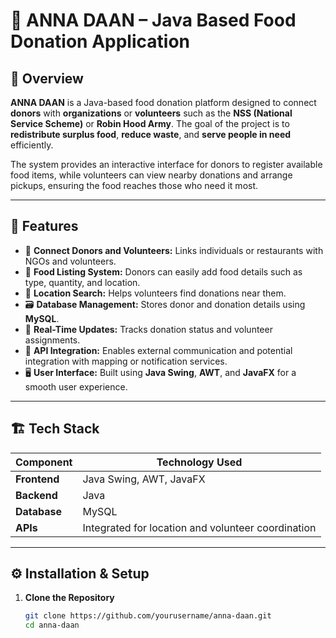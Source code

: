 # 🍱 ANNA DAAN – Java Based Food Donation Application

## 📖 Overview
**ANNA DAAN** is a Java-based food donation platform designed to connect **donors** with **organizations** or **volunteers** such as the **NSS (National Service Scheme)** or **Robin Hood Army**. The goal of the project is to **redistribute surplus food**, **reduce waste**, and **serve people in need** efficiently.  

The system provides an interactive interface for donors to register available food items, while volunteers can view nearby donations and arrange pickups, ensuring the food reaches those who need it most.

---

## 🚀 Features
- 🤝 **Connect Donors and Volunteers:** Links individuals or restaurants with NGOs and volunteers.
- 🍛 **Food Listing System:** Donors can easily add food details such as type, quantity, and location.
- 📍 **Location Search:** Helps volunteers find donations near them.
- 🗃️ **Database Management:** Stores donor and donation details using **MySQL**.
- 🔄 **Real-Time Updates:** Tracks donation status and volunteer assignments.
- 🧩 **API Integration:** Enables external communication and potential integration with mapping or notification services.
- 🖥️ **User Interface:** Built using **Java Swing**, **AWT**, and **JavaFX** for a smooth user experience.

---

## 🏗️ Tech Stack
| Component | Technology Used |
|------------|----------------|
| **Frontend** | Java Swing, AWT, JavaFX |
| **Backend** | Java |
| **Database** | MySQL |
| **APIs** | Integrated for location and volunteer coordination |

---

## ⚙️ Installation & Setup

1. **Clone the Repository**
   ```bash
   git clone https://github.com/yourusername/anna-daan.git
   cd anna-daan
